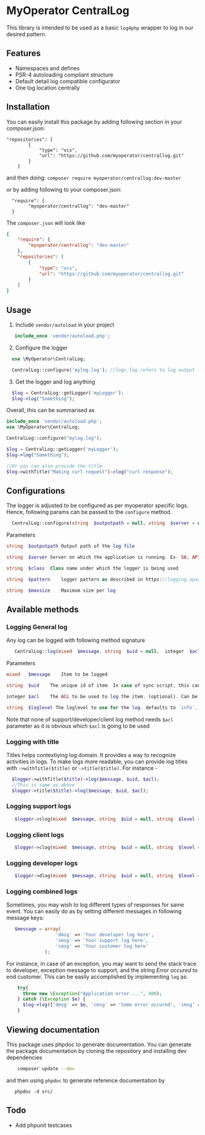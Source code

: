 # MyOperator CentralLog

This library is intended to be used as a basic `log4php` wrapper to log in our desired pattern.

## Features

* Namespaces and defines
* PSR-4 autoloading compliant structure
* Default detail log compatible configurator
* One log location centrally

## Installation
You can easily install this package by adding following section in your composer.json:

```
"repositories": [
        {
            "type": "vcs",
            "url": "https://github.com/myoperator/centrallog.git"
        }
    ]
```
and then doing: `composer require myoperator/centrallog:dev-master`

or by adding following to your composer.json:

```
  "require": {
        "myoperator/centrallog": "dev-master"
  }
```

The `composer.json` will look like

```json
{
    "require": {
        "myoperator/centrallog": "dev-master"
    },
    "repositories": [
        {
            "type": "vcs",
            "url": "https://github.com/myoperator/centrallog.git"
        }
    ]
}
```

## Usage

1. Include `vendor/autoload` in your project
```php
   include_once 'vendor/autoload.php';
```

2. Configure the logger

```php
  use \MyOperator\CentralLog;

  CentralLog::configure('mylog.log'); //logs.log refers to log output file
```

3. Get the logger and log anything
```php
  $log = CentralLog::getLogger('myLogger');
  $log->log("Something");
```

Overall, this can be summarised as 

```php
include_once 'vendor/autoload.php';
use \MyOperator\CentralLog;

CentralLog::configure("mylog.log");

$log = CentralLog::getLogger('myLogger');
$log->log("Something");

//Or you can also provide the title
$log->withTitle("Making curl request")->log("curl response");
```

## Configurations

The logger is adjusted to be configured as per myoperator specific logs. Hence, following params can be passed to the `configure` method.

```php
  CentralLog::configure(string  $outputpath = null, string  $server = null, string|\MyOperator\class  $class = null, string  $pattern = null, string  $maxsize = null)
```
Parameters

```php
string	$outputpath	Output path of the log file

string	$server	Server on which the application is running. Ex- S6, API01

string	$class	Class name under which the logger is being used

string	$pattern	logger pattern as described in https://logging.apache.org/log4php/docs/layouts/pattern.html

string	$maxsize	Maximum size per log
```

## Available methods

### Logging General log

Any log can be logged with following method signature

```php
   CentralLog::log(mixed  $message, string  $uid = null,  integer  $acl = null, string $loglevel="info")
```

Parameters
```php
mixed	$message	Item to be logged

string	$uid	The unique id of item. In case of sync script, this can be engine uid. (optional)

integer	$acl	The ACL to be used to log the item. (optional). Can be one of [1,2,4]

string	$loglevel The loglevel to use for the log. defaults to `info`. (optional)
```

Note that none of support/developer/client log method needs `$acl` parameter as it is obvious which `$acl` is going to be used

### Logging with title

Titles helps contextiying log domain. It provides a way to recognize activities in logs. To make logs more readable, you can provide
log titles with `->withTitle($title)` or `->title($title)`. For instance -

```php
  $logger->withTitle($title)->log($message, $uid, $acl);
  //This is same as above
  $logger->title($title)->log($message, $uid, $acl);
```

### Logging support logs
```php
   $logger->slog(mixed  $message, string  $uid = null, string  $level = null)
```

### Logging client logs
```php
   $logger->clog(mixed  $message, string  $uid = null, string  $level = null)
```

### Logging developer logs
```php
   $logger->dlog(mixed  $message, string  $uid = null, string  $level = null);
```

### Logging combined logs

Sometimes, you may wish to log different types of responses for same event. You can easily do as by setting different messages in following message keys:

```php
   $message = array(
                  'dmsg' => 'Your developer log here',
                  'smsg' => 'Your support log here',
                  'cmsg' => 'Your customer log here'
              );
```

For instance, in case of an exception, you may want to send the stack trace to developer, exception message to support, and the string *Error occured* to end customer. This can be easily accomplished by implementing `log` as:


```php
    try{
      throw new \Exception("Application error....", 400);
    } catch (\Exception $e) {
      $log->log(['dmsg' => $e, 'cmsg' => 'Some error occured', 'smsg' => $e->getMessage()]);
    }
```

## Viewing documentation

This package uses phpdoc to generate documentation. You can generate the package documentation by cloning the repository and installing dev dependencies

```sh
    composer update --dev
```

and then using `phpdoc` to generate reference documentation by

```
   phpdoc -d src/
```


## Todo
* Add phpunit testcases
